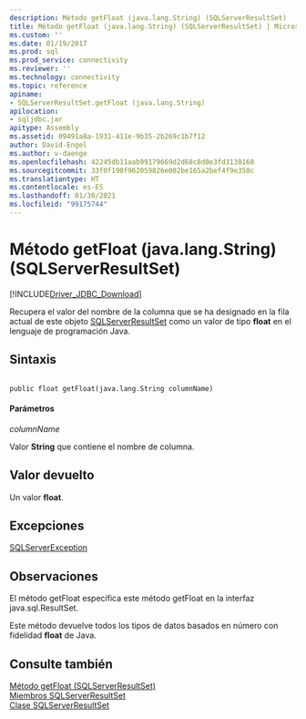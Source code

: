 ```yaml
---
description: Método getFloat (java.lang.String) (SQLServerResultSet)
title: Método getFloat (java.lang.String) (SQLServerResultSet) | Microsoft Docs
ms.custom: ''
ms.date: 01/19/2017
ms.prod: sql
ms.prod_service: connectivity
ms.reviewer: ''
ms.technology: connectivity
ms.topic: reference
apiname:
- SQLServerResultSet.getFloat (java.lang.String)
apilocation:
- sqljdbc.jar
apitype: Assembly
ms.assetid: 09491a8a-1931-411e-9b35-2b269c1b7f12
author: David-Engel
ms.author: v-daenge
ms.openlocfilehash: 42245db11aab99179669d2d68c8d0e3fd3138168
ms.sourcegitcommit: 33f0f190f962059826e002be165a2bef4f9e350c
ms.translationtype: HT
ms.contentlocale: es-ES
ms.lasthandoff: 01/30/2021
ms.locfileid: "99175744"
---
```

# <a name="getfloat-method-javalangstring-sqlserverresultset"></a>Método getFloat (java.lang.String) (SQLServerResultSet)
[!INCLUDE[Driver_JDBC_Download](../../../includes/driver_jdbc_download.md)]

  Recupera el valor del nombre de la columna que se ha designado en la fila actual de este objeto [SQLServerResultSet](../../../connect/jdbc/reference/sqlserverresultset-class.md) como un valor de tipo **float** en el lenguaje de programación Java.  
  
## <a name="syntax"></a>Sintaxis  
  
```  
  
public float getFloat(java.lang.String columnName)  
```  
  
#### <a name="parameters"></a>Parámetros  
 *columnName*  
  
 Valor **String** que contiene el nombre de columna.  
  
## <a name="return-value"></a>Valor devuelto  
 Un valor **float**.  
  
## <a name="exceptions"></a>Excepciones  
 [SQLServerException](../../../connect/jdbc/reference/sqlserverexception-class.md)  
  
## <a name="remarks"></a>Observaciones  
 El método getFloat especifica este método getFloat en la interfaz java.sql.ResultSet.  
  
 Este método devuelve todos los tipos de datos basados en número con fidelidad **float** de Java.  
  
## <a name="see-also"></a>Consulte también  
 [Método getFloat &#40;SQLServerResultSet&#41;](../../../connect/jdbc/reference/getfloat-method-sqlserverresultset.md)   
 [Miembros SQLServerResultSet](../../../connect/jdbc/reference/sqlserverresultset-members.md)   
 [Clase SQLServerResultSet](../../../connect/jdbc/reference/sqlserverresultset-class.md)  
  
  
